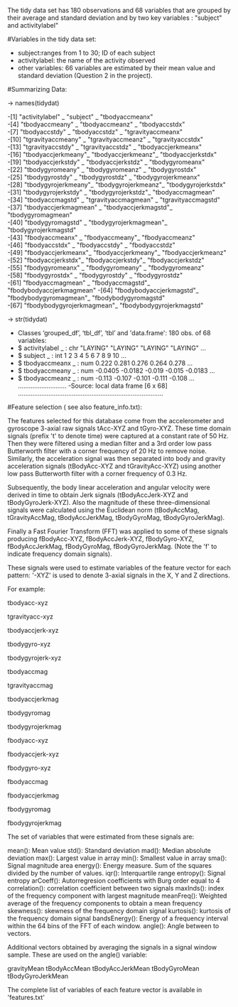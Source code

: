 The tidy data set has 180 observations and 68 variables that are grouped by their average and standard deviation and by two key variables : "subject" and activitylabel"

#Variables in the tidy data set:
- subject:ranges from 1 to 30; ID of each subject
- activitylabel: the name of the activity observed
- other variables: 66 variables are estimated by their mean value and standard deviation (Question 2 in the project).

#Summarizing Data:

-> names(tidydat)

-[1] "activitylabel"     _       "subject"      _            "tbodyaccmeanx"           
-[4] "tbodyaccmeany"     _       "tbodyaccmeanz" _           "tbodyaccstdx"            
-[7] "tbodyaccstdy"      _       "tbodyaccstdz"   _          "tgravityaccmeanx"        
-[10] "tgravityaccmeany" _        "tgravityaccmeanz" _        "tgravityaccstdx"         
-[13] "tgravityaccstdy"  _        "tgravityaccstdz"  _        "tbodyaccjerkmeanx"       
-[16] "tbodyaccjerkmeany"_        "tbodyaccjerkmeanz"_        "tbodyaccjerkstdx"        
-[19] "tbodyaccjerkstdy" _        "tbodyaccjerkstdz" _        "tbodygyromeanx"          
-[22] "tbodygyromeany"   _        "tbodygyromeanz"   _        "tbodygyrostdx"           
-[25] "tbodygyrostdy"    _        "tbodygyrostdz"    _        "tbodygyrojerkmeanx"      
-[28] "tbodygyrojerkmeany"_       "tbodygyrojerkmeanz"_       "tbodygyrojerkstdx"       
-[31] "tbodygyrojerkstdy" _       "tbodygyrojerkstdz"_        "tbodyaccmagmean"         
-[34] "tbodyaccmagstd"  _         "tgravityaccmagmean" _      "tgravityaccmagstd"       
-[37] "tbodyaccjerkmagmean" _     "tbodyaccjerkmagstd"_       "tbodygyromagmean"        
-[40] "tbodygyromagstd" _         "tbodygyrojerkmagmean"_     "tbodygyrojerkmagstd"     
-[43] "fbodyaccmeanx" _           "fbodyaccmeany"_            "fbodyaccmeanz"           
-[46] "fbodyaccstdx"  _           "fbodyaccstdy" _            "fbodyaccstdz"            
-[49] "fbodyaccjerkmeanx"_        "fbodyaccjerkmeany"_        "fbodyaccjerkmeanz"       
-[52] "fbodyaccjerkstdx"_         "fbodyaccjerkstdy"_         "fbodyaccjerkstdz"        
-[55] "fbodygyromeanx" _          "fbodygyromeany" _          "fbodygyromeanz"          
-[58] "fbodygyrostdx" _           "fbodygyrostdy" _           "fbodygyrostdz"           
-[61] "fbodyaccmagmean"  _        "fbodyaccmagstd"_           "fbodybodyaccjerkmagmean" 
-[64] "fbodybodyaccjerkmagstd"_   "fbodybodygyromagmean"_     "fbodybodygyromagstd"     
-[67] "fbodybodygyrojerkmagmean"_ "fbodybodygyrojerkmagstd" 

-> str(tidydat) 
- Classes ‘grouped_df’, ‘tbl_df’, ‘tbl’ and 'data.frame':	180 obs. of  68 variables:
- $ activitylabel _          : chr  "LAYING" "LAYING" "LAYING" "LAYING" ...
- $ subject     _            : int  1 2 3 4 5 6 7 8 9 10 ...
- $ tbodyaccmeanx     _      : num  0.222 0.281 0.276 0.264 0.278 ...
- $ tbodyaccmeany       _    : num  -0.0405 -0.0182 -0.019 -0.015 -0.0183 ...
- $ tbodyaccmeanz       _    : num  -0.113 -0.107 -0.101 -0.111 -0.108 ...
 ...........................
-Source: local data frame [6 x 68]
.................................................................................


#Feature selection ( see also feature_info.txt):

The features selected for this database come from the accelerometer and gyroscope 3-axial raw signals tAcc-XYZ and tGyro-XYZ. These time domain signals (prefix 't' to denote time) were captured at a constant rate of 50 Hz. Then they were filtered using a median filter and a 3rd order low pass Butterworth filter with a corner frequency of 20 Hz to remove noise. Similarly, the acceleration signal was then separated into body and gravity acceleration signals (tBodyAcc-XYZ and tGravityAcc-XYZ) using another low pass Butterworth filter with a corner frequency of 0.3 Hz.

Subsequently, the body linear acceleration and angular velocity were derived in time to obtain Jerk signals (tBodyAccJerk-XYZ and tBodyGyroJerk-XYZ). Also the magnitude of these three-dimensional signals were calculated using the Euclidean norm (tBodyAccMag, tGravityAccMag, tBodyAccJerkMag, tBodyGyroMag, tBodyGyroJerkMag).

Finally a Fast Fourier Transform (FFT) was applied to some of these signals producing fBodyAcc-XYZ, fBodyAccJerk-XYZ, fBodyGyro-XYZ, fBodyAccJerkMag, fBodyGyroMag, fBodyGyroJerkMag. (Note the 'f' to indicate frequency domain signals).

These signals were used to estimate variables of the feature vector for each pattern:
'-XYZ' is used to denote 3-axial signals in the X, Y and Z directions.

For example:

tbodyacc-xyz

tgravityacc-xyz

tbodyaccjerk-xyz

tbodygyro-xyz

tbodygyrojerk-xyz

tbodyaccmag

tgravityaccmag

tbodyaccjerkmag

tbodygyromag

tbodygyrojerkmag

fbodyacc-xyz

fbodyaccjerk-xyz

fbodygyro-xyz

fbodyaccmag

fbodyaccjerkmag


fbodygyromag

fbodygyrojerkmag

The set of variables that were estimated from these signals are: 

mean(): Mean value
std(): Standard deviation
mad(): Median absolute deviation 
max(): Largest value in array
min(): Smallest value in array
sma(): Signal magnitude area
energy(): Energy measure. Sum of the squares divided by the number of values. 
iqr(): Interquartile range 
entropy(): Signal entropy
arCoeff(): Autorregresion coefficients with Burg order equal to 4
correlation(): correlation coefficient between two signals
maxInds(): index of the frequency component with largest magnitude
meanFreq(): Weighted average of the frequency components to obtain a mean frequency
skewness(): skewness of the frequency domain signal 
kurtosis(): kurtosis of the frequency domain signal 
bandsEnergy(): Energy of a frequency interval within the 64 bins of the FFT of each window.
angle(): Angle between to vectors.

Additional vectors obtained by averaging the signals in a signal window sample. These are used on the angle() variable:

gravityMean
tBodyAccMean
tBodyAccJerkMean
tBodyGyroMean
tBodyGyroJerkMean

The complete list of variables of each feature vector is available in 'features.txt'


